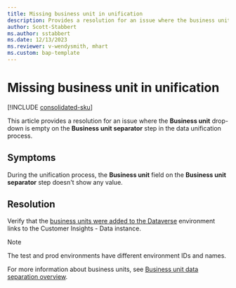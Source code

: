```yaml
---
title: Missing business unit in unification
description: Provides a resolution for an issue where the business unit is missing in the unification steps in Microsoft Dynamics 365 Customer Insights - Data.
author: Scott-Stabbert
ms.author: sstabbert
ms.date: 12/13/2023
ms.reviewer: v-wendysmith, mhart
ms.custom: bap-template
---
```

# Missing business unit in unification

[!INCLUDE [consolidated-sku](../../includes/consolidated-sku.md)]

This article provides a resolution for an issue where the **Business unit** drop-down is empty on the **Business unit separator** step in the data unification process.

## Symptoms

During the unification process, the **Business unit** field on the **Business unit separator** step doesn't show any value.

## Resolution

Verify that the [business units were added to the Dataverse](/power-platform/admin/create-edit-business-units) environment links to the Customer Insights - Data instance.

> [!NOTE]
> The test and prod environments have different environment IDs and names.

For more information about business units, see [Business unit data separation overview](/dynamics365/customer-insights/data/business-units-data-separation).
